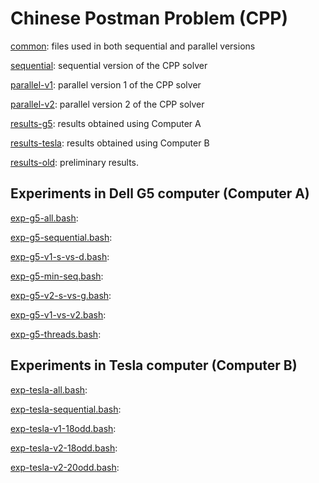 # Chinese Postman Problem (CPP)

[common](common): files used in both sequential and parallel versions

[sequential](sequential): sequential version of the CPP solver

[parallel-v1](parallel-v1): parallel version 1 of the CPP solver

[parallel-v2](parallel-v2): parallel version 2 of the CPP solver

[results-g5](results-g5): results obtained using Computer A

[results-tesla](results-tesla): results obtained using Computer B

[results-old](results-old): preliminary results.

## Experiments in Dell G5 computer (Computer A)

[exp-g5-all.bash](exp-g5-all.bash):

[exp-g5-sequential.bash](exp-g5-sequential.bash):

[exp-g5-v1-s-vs-d.bash](exp-g5-v1-s-vs-d.bash):

[exp-g5-min-seq.bash](exp-g5-min-seq.bash):

[exp-g5-v2-s-vs-g.bash](exp-g5-v2-s-vs-g.bash):

[exp-g5-v1-vs-v2.bash](exp-g5-v1-vs-v2.bash):

[exp-g5-threads.bash](exp-g5-threads.bash):


## Experiments in Tesla computer (Computer B)

[exp-tesla-all.bash](exp-tesla-all.bash):

[exp-tesla-sequential.bash](exp-tesla-sequential.bash):

[exp-tesla-v1-18odd.bash](exp-tesla-v1-18odd.bash):

[exp-tesla-v2-18odd.bash](exp-tesla-v2-18odd.bash):

[exp-tesla-v2-20odd.bash](exp-tesla-v2-20odd.bash):
